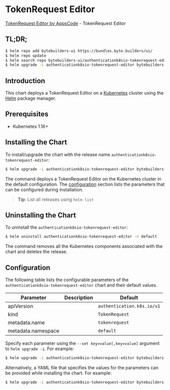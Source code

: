 # TokenRequest Editor

[TokenRequest Editor by AppsCode](https://byte.builders) - TokenRequest Editor

## TL;DR;

```bash
$ helm repo add bytebuilders-ui https://bundles.byte.builders/ui/
$ helm repo update
$ helm search repo bytebuilders-ui/authenticationk8sio-tokenrequest-editor --version=v0.4.7
$ helm upgrade -i authenticationk8sio-tokenrequest-editor bytebuilders-ui/authenticationk8sio-tokenrequest-editor -n default --create-namespace --version=v0.4.7
```

## Introduction

This chart deploys a TokenRequest Editor on a [Kubernetes](http://kubernetes.io) cluster using the [Helm](https://helm.sh) package manager.

## Prerequisites

- Kubernetes 1.16+

## Installing the Chart

To install/upgrade the chart with the release name `authenticationk8sio-tokenrequest-editor`:

```bash
$ helm upgrade -i authenticationk8sio-tokenrequest-editor bytebuilders-ui/authenticationk8sio-tokenrequest-editor -n default --create-namespace --version=v0.4.7
```

The command deploys a TokenRequest Editor on the Kubernetes cluster in the default configuration. The [configuration](#configuration) section lists the parameters that can be configured during installation.

> **Tip**: List all releases using `helm list`

## Uninstalling the Chart

To uninstall the `authenticationk8sio-tokenrequest-editor`:

```bash
$ helm uninstall authenticationk8sio-tokenrequest-editor -n default
```

The command removes all the Kubernetes components associated with the chart and deletes the release.

## Configuration

The following table lists the configurable parameters of the `authenticationk8sio-tokenrequest-editor` chart and their default values.

|     Parameter      | Description |                Default                |
|--------------------|-------------|---------------------------------------|
| apiVersion         |             | <code>authentication.k8s.io/v1</code> |
| kind               |             | <code>TokenRequest</code>             |
| metadata.name      |             | <code>tokenrequest</code>             |
| metadata.namespace |             | <code>default</code>                  |


Specify each parameter using the `--set key=value[,key=value]` argument to `helm upgrade -i`. For example:

```bash
$ helm upgrade -i authenticationk8sio-tokenrequest-editor bytebuilders-ui/authenticationk8sio-tokenrequest-editor -n default --create-namespace --version=v0.4.7 --set apiVersion=authentication.k8s.io/v1
```

Alternatively, a YAML file that specifies the values for the parameters can be provided while
installing the chart. For example:

```bash
$ helm upgrade -i authenticationk8sio-tokenrequest-editor bytebuilders-ui/authenticationk8sio-tokenrequest-editor -n default --create-namespace --version=v0.4.7 --values values.yaml
```
